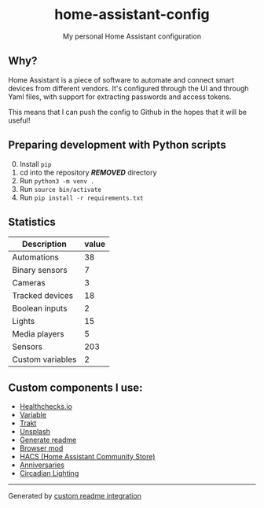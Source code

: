 <h1 align="center">
  home-assistant-config
</h1>

<div align="center">

  My personal Home Assistant configuration
</div>

## Why?

Home Assistant is a piece of software to automate and connect smart devices from
different vendors. It's configured through the UI and through Yaml files, with
support for extracting passwords and access tokens.

This means that I can push the config to Github in the hopes that it will be
useful!

## Preparing development with Python scripts

0. Install `pip`
1. cd into the repository ***REMOVED*** directory
2. Run `python3 -m venv .`
3. Run `source bin/activate`
4. Run `pip install -r requirements.txt`

## Statistics

Description | value
-- | --
Automations | 38
Binary sensors | 7
Cameras | 3
Tracked devices | 18
Boolean inputs | 2
Lights | 15
Media players | 5
Sensors | 203
Custom variables | 2


## Custom components I use:

- [Healthchecks.io](https://github.com/custom-components/healthchecksio)
- [Variable](https://github.com/snarky-snark/home-assistant-variables/blob/master/README.md)
- [Trakt](https://github.com/custom-components/sensor.trakt/blob/master/README.md)
- [Unsplash](https://github.com/custom-components/unsplash)
- [Generate readme](https://github.com/custom-components/readme)
- [Browser mod]()
- [HACS (Home Assistant Community Store)](https://hacs.xyz)
- [Anniversaries](https://github.com/pinkywafer/Anniversaries)
- [Circadian Lighting](https://github.com/claytonjn/hass-circadian_lighting)

***

Generated by [custom readme integration](https://github.com/custom-components/readme)